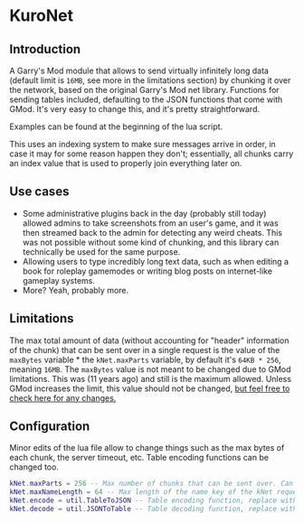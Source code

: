 # KuroNet
## Introduction
A Garry's Mod module that allows to send virtually infinitely long data (default limit is `16MB`, see more in the limitations section) by chunking it over the network, based on the original Garry's Mod net library. Functions for sending tables included, defaulting to the JSON functions that come with GMod. It's very easy to change this, and it's pretty straightforward.

Examples can be found at the beginning of the lua script.

This uses an indexing system to make sure messages arrive in order, in case it may for some reason happen they don't; essentially, all chunks carry an index value that is used to properly join everything later on.

## Use cases
- Some administrative plugins back in the day (probably still today) allowed admins to take screenshots from an user's game, and it was then streamed back to the admin for detecting any weird cheats. This was not possible without some kind of chunking, and this library can technically be used for the same purpose.
- Allowing users to type incredibly long text data, such as when editing a book for roleplay gamemodes or writing blog posts on internet-like gameplay systems.
- More? Yeah, probably more.

## Limitations
The max total amount of data (without accounting for "header" information of the chunk) that can be sent over in a single request is the value of the `maxBytes` variable * the `kNet.maxParts` variable, by default it's `64KB * 256`, meaning `16MB`.
The `maxBytes` value is not meant to be changed due to GMod limitations. This was (11 years ago) and still is the maximum allowed. Unless GMod increases the limit, this value should not be changed, [but feel free to check here for any changes.](https://wiki.facepunch.com/gmod/net)

## Configuration
Minor edits of the lua file allow to change things such as the max bytes of each chunk, the server timeout, etc. Table encoding functions can be changed too.

```lua
kNet.maxParts = 256 -- Max number of chunks that can be sent over. Can be changed, but this reduces the amount of actual data sent over the chunk. Should always be a power of two to maximize data efficiency.
kNet.maxNameLength = 64 -- Max length of the name key of the kNet request. Can be changed, but this reduces the amount of actual data sent over the chunk.
kNet.encode = util.TableToJSON -- Table encoding function, replace with pON or glON if needed.
kNet.decode = util.JSONToTable -- Table decoding function, replace with pON or glON if needed.
```

